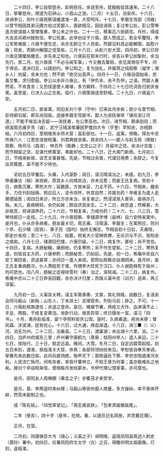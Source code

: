 <!-- { "loadSidebar": true } -->
　　二十四日，李公自鄂登舟，赴皖抚任。余送至舟，犹殷殷促其速来。二十八日，挈眷登舟，顺道为石钟山、小孤山之游。〔二月〕十五日，泊安庆。十六日，进谒李公，则叶介唐观察请缓渡淮一禀，大受呵斥。十七日，李眉生驾部（鸿裔）以曾节相因其弟沅圃方伯过奖鄙人，亟欲相见，因往谒焉；复过李公处。彭公雪琴迭次欲请鄙人管理笺奏，李公未之许也。二十一日，移寓吕八街姚宅。月杪，得成大吉总兵颍州挫败信，李公忧甚。此举创议于介唐，鄙人赞成之。若全军覆殁，李公军势难振；介唐不便生还，余亦无颜立于人世矣。然鄙见料其必能解围，函慰介唐；将发，而颍州解围之信至矣。三月十八日，从赴六安大营。四月初，李公已将介唐总理厘局撤去，余先未之知也。介唐前在鄂未行时，余告以李公如掣肘，余当先行。至二月，批介唐禀「不必与闻军事」；今又撤去厘局，余见其倚任不专，间于谗忌，遂决归志，以践初约。李公知之，复为加礼，并属蒋之纯观察（凝学；湘乡人）劝留，余未允也；然不欲「绝交出恶声」。四月十一日，介唐自固始来，悲喜交集，求归愈殷。李公以余非介唐比，有「伊负余、余不负伊」之语。然鄙人重然诺，不肯食言；又恐径遂使人难堪，多方婉转，于四月二十七日托词告归安庆省寓。盖至是，已决入山之志矣。临行，介唐策骑送至舒城。二十九日，介唐返六安。

　　五月初二日，抵省寓，则旧友刘个亭（守中）已来此月余矣；欲少与曾节相、彭侍郎勾留，即买舟回辰。适接李眉生驾部书，鄙人为浙抚保举「堪任浙江司道」；不能不候旨决去留——浙抚者，左公季高也。次日，谒节相，颇承刮目；而绩溪周志甫岁贡（诚），武宁汪晴溪孝廉因罗惺四大令（亨奎）早知余，亦相款结。六月初四日，至铜陵夹水师大营；盖彭部也。十一日，返寓。傍晚，得左中丞所保六人：江君忠浚放皖藩、刘君典放浙臬，其余四人——鄙人与赵玉班（焕联）观察、杨司马（昌浚）、林员外（聪彝；文忠公之子）并留中之信，余决计言旋；而节相留之坚，且谋代修寓室，弗能却也。二十八日，迁大南门新居。七月初三日，节相来新居，谈艺文事甚惬。先是，节相过余寓，代谋日用费；余辞之。今复出资葺屋，盖不能不少待也。

　　讵初五日早餐后，头痛，入内室卧；阅日，请汪晴溪治之，未瘥。初九日，李申甫廉访（榕）来视疾，荐其乡人向晴岚治，亦未见愈；而妾王氏复病。至初十日，病愈沉重，寒热大作；延数医，方皆未妥，力主不药。十六日，节相来，握余手，力任刊刻拙稿、照应后人，坚令坦怀，听其自然；并属勿药！申甫复为遣人走建德延医；阅四日来诊，所立方亦未当，余复谢之。然浸浸渐入膏肓，妾病亦几殆。未几，妾病稍轻，余仍如故；颇自厌其余生。二十二日，病忽退；然瘠甚，大非故吾，将进调养药。二十六日，节相复来，力戒勿药！二十六、七、八三日，雪琴侍郎日一走视。二十九日，叶介唐观察、李储源学博（益林）自六安特来寓中。是月也，仆从亦多病者。朋友最关切，周志甫、汪晴溪、李眉生；在寓照应，则刘个亭、石少楠（启铣）、章子亮（国均）始终无懈志。节相自初十日后，天甫晓，即走价省视；至二十七、八日、始罢。皖省大小官绅宾僚，无论识与不识，皆知余之病矣。八月七日，储源回巴陵，介唐仍留。十二日，病复作，甚轻；尚不觉也。十四日，复病。大肠秘轖，痛倒地，仍复寒热；余不作生望矣。二十二日，寒热复退，则皆自主方药，介唐参酌；而肠秘苦，仍如前。先是，初一日，希庵中丞自六安丁艰回省，资送甚厚；亦间日一遣人来视。郭筠仙观察亦自湘阴来。是月杪，妾王氏复重病数次。仆人萧姓死于寓、外甥李大旺死于汉口、仆人谢姓枒死于辰州；均可悲也。闰八月，肠秘之症得徐雪村（寿）治之，渐轻减。二十二日，病复作。希庵中丞以二十三日奔丧回籍，余亦决计归里；而唐义渠中丞（训方）适来，再三谆留。

　　九月初一日，义渠具关聘，请主军需章奏、文案，其礼特隆。阅数日，复请余会同马榖山（新贻；山东人，丁未进士）总理营务，列衔马前；辞之，不可。十一日，介唐赴皖南道任；余送之登舟。是日，幞被节署，痔疮又大作，血淋漓不止；手足、两股，干疮复变黄泡。坐卧行动，艰苦异常；终日偃坐一室，温习「四书」。十月，乘舟赴临淮，留个亭照料安庆公馆。是时，久病甫退，疮尚未瘳；冒风霜、涉波涛，犹有忧心。十六日，过大通，痔血渐退。十八日，进三■〈氵义〉河，泊无为州。二十二日，泊巢县。二十三日，渡巢湖；未出湖十六里，泊。二十四日，泊庐州府城东三里；庐州署守唐鹤九（景皋；桂阳州举人）遣人来迎。二十七日，改陆行。三十日，抵定远县。晚间，大雪。冬月二日，自定远踏雪起程。初五日未刻，渡淮，抵临淮关大营，休焉；各部将领纷纷来见。李恕皆自奉天奉调，挈眷先来此数日矣。此间兵疲饷绝，殆甲天下；苗练逼处下蔡、李世忠阻遏淮河水利，人民流亡殆尽。间有存者，率皆圩寨林立，不知王章为何事；盖亦极难处之地矣。接刘个亭自皖来信，曾相每月发给薪水，令伊代理公馆家事，亦可感也。

　　是月，邵阳友人周琳圃（秉圭之子）步衢茂才来受学。

　　是月，苗、李两竖时来纠缠；马榖山等皆听鄙人商量，多方操纵，幸不亵体开衅，然究未能制之也。

　　成「陈右铭」、「四觉草堂记」、「周志甫哀辞」、「包孝肃画像跋尾」。

　　二年（癸亥），四十岁（是年，在皖。春，以道员记名简放，并赏戴花翎）。

　　正月，在营。

　　二月初，同唐铸吾大令（镜心；义渠之子）谒明陵，返宿凤阳县周述人刺史（灏孙）署中。初四日，应署凤阳府文太守（光）之召，得瞻仰明太祖画像。巳刻，返临淮。

